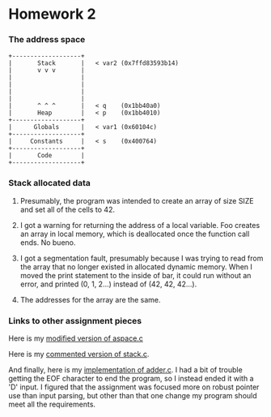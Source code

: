 # Homework 2

### The address space

```
+-------------------+
|       Stack       |   < var2 (0x7ffd83593b14)
|       v v v       |
|                   |
|                   |
|                   |
|                   |
|       ^ ^ ^       |   < q    (0x1bb40a0)
|       Heap        |   < p    (0x1bb4010)
+-------------------+
|      Globals      |   < var1 (0x60104c)
+-------------------+
|     Constants     |   < s    (0x400764)
+-------------------+
|       Code        |
+-------------------+
```

### Stack allocated data

1) Presumably, the program was intended to create an array of size SIZE and set all of the cells to 42.

2) I got a warning for returning the address of a local variable. Foo creates an array in local memory, which is deallocated once the function call ends. No bueno.

3) I got a segmentation fault, presumably because I was trying to read from the array that no longer existed in allocated dynamic memory. When I moved the print statement to the inside of bar, it could run without an error, and printed (0, 1, 2...) instead of (42, 42, 42...).

4) The addresses for the array are the same.

### Links to other assignment pieces

Here is my [modified version of aspace.c](https://github.com/jeremycryan/ExercisesInC/blob/master/exercises/ex02/aspace.c)

Here is my [commented version of stack.c](https://github.com/jeremycryan/ExercisesInC/blob/master/exercises/ex02/stack.c).

And finally, here is my [implementation of adder.c](https://github.com/jeremycryan/ExercisesInC/blob/master/exercises/ex02/adder.c). I had a bit of trouble getting the EOF character to end the program, so I instead ended it with a 'D' input. I figured that the assignment was focused more on robust pointer use than input parsing, but other than that one change my program should meet all the requirements.
